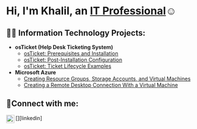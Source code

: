 <h1>Hi, I'm Khalil, an <a href="www.linkedin.com/in/
ktaylor-821-est2023
">IT Professional</a>☺</h1>

<h2>👨‍💻 Information Technology Projects:</h2>

- <b>osTicket (Help Desk Ticketing System)</b>
  - [osTicket: Prerequisites and Installation](https://github.com/Khaliltech2025/osticket-prereqs)
  - [osTicket: Post-Installation Configuration](https://github.com/khaliltech2025/post-install-config)
  - [osTicket: Ticket Lifecycle Examples](https://github.com/khaliltech2025/ticket-lifecycle)
- <b>Microsoft Azure</b>
  - [Creating Resource Groups, Storage Accounts, and Virtual Machines](https://github.com/khaliltech2025/creating)
  - [Creating a Remote Desktop Connection With a Virtual Machine](https://github.com/khaliltech2025/rdp)

<h2>🤳Connect with me:</h2>
[<img align="left" alt="Josh | LinkedIn" width="22px" src="https://cdn.jsdelivr.net/npm/simple-icons@v3/icons/linkedin.svg" />][linkedin]

[linkedin]: https://www.linkedin.com/in/Ktaylor
